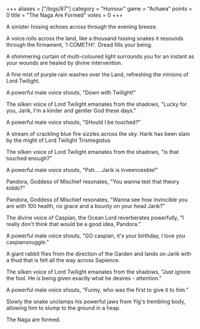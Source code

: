 +++
aliases = ["/logs/87"]
category = "Humour"
game = "Achaea"
points = 0
title = "The Naga Are Formed"
votes = 0
+++

A sinister hissing echoes across through the evening breeze.

A voice rolls across the land, like a thousand hissing snakes it resounds through the firmament, 'I COMETH!'. Dread fills your being.

A shimmering curtain of multi-coloured light surrounds you for an instant as your wounds are healed by divine intervention.

A fine mist of purple rain washes over the Land, refreshing the minions of Lord Twilight.

A powerful male voice shouts, "Down with Twilight!"

The silken voice of Lord Twilight emanates from the shadows, "Lucky for you, Jarik, I'm a kinder and gentler God these days."

A powerful male voice shouts, "SHould I be touched?"

A stream of crackling blue fire sizzles across the sky.
Harik has been slain by the might of Lord Twilight Trismegistus

The silken voice of Lord Twilight emanates from the shadows, "Is that touched enough?"

A powerful male voice shouts, "Psh.....Jarik is inveenceeble!"

Pandora, Goddess of Mischief resonates, "You wanna test that theory kiddo?"

Pandora, Goddess of Mischief resonates, "Wanna see how invincible you are with 100 health, no grace and a bounty on your head Jarik?"

The divine voice of Caspian, the Ocean Lord reverberates powerfully, "I really don't think that would be a good idea, Pandora."

A powerful male voice shouts, "GO caspian, it's your birthday, I love you caspian*snuggle*."

A giant rabbit flies from the direction of the Garden and lands on Jarik with a thud that is felt all the way across Sapience.

The silken voice of Lord Twilight emanates from the shadows, "Just ignore the fool. He is being given exactly what he desires - attention."

A powerful male voice shouts, "Funny, who was the first to give it to him."

Slowly the snake unclamps his powerful jaws from Yig's trembling body, allowing him to slump to the ground in a heap.

The Naga are formed.